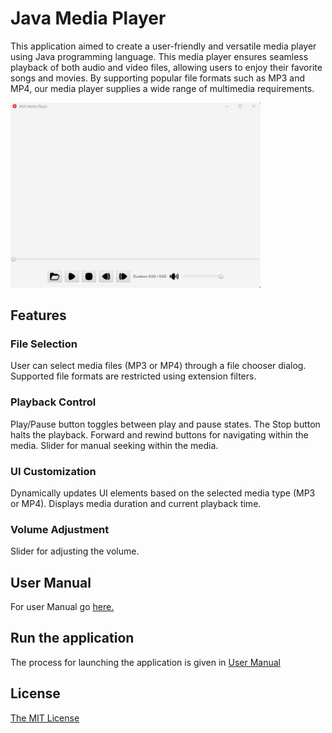# Java Media Player

This application aimed to create a user-friendly and versatile media player using Java programming language. This media player ensures seamless playback of both audio and video files, allowing users to enjoy their favorite songs and movies. By supporting popular file formats such as MP3 and MP4, our media player supplies a wide range of multimedia requirements.

<img src=Player.png alt="Media Player" higth=200 width=400>


## Features

### File Selection
User can select media files (MP3 or MP4) through a file chooser dialog.
Supported file formats are restricted using extension filters.

### Playback Control
Play/Pause button toggles between play and pause states.
The Stop button halts the playback.
Forward and rewind buttons for navigating within the media.
Slider for manual seeking within the media.

### UI Customization
Dynamically updates UI elements based on the selected media type (MP3 or MP4).
Displays media duration and current playback time.

### Volume Adjustment
Slider for adjusting the volume.



## User Manual

For user Manual go [here.](./User_Manual.md)


## Run the application

The process for launching the application is given in [User Manual](./User_Manual.md/#13-installation)


## License
[The MIT License](LICENSE.txt)

